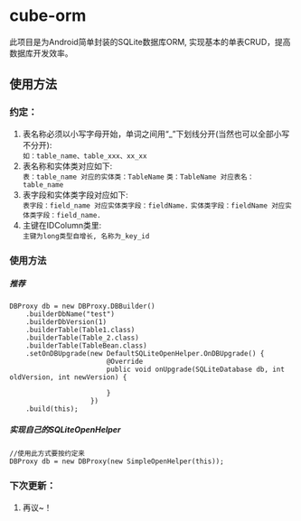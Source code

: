 # cube-orm
此项目是为Android简单封装的SQLite数据库ORM, 实现基本的单表CRUD，提高数据库开发效率。
## 使用方法
### 约定：
1. 表名称必须以小写字母开始，单词之间用“_”下划线分开(当然也可以全部小写不分开):<br>
	`如：table_name、table_xxx、xx_xx`
2. 表名称和实体类对应如下:<br>
	`表：table_name 对应的实体类：TableName`
	`类：TableName 对应表名：table_name`
3. 表字段和实体类字段对应如下:<br>
	`表字段：field_name 对应实体类字段：fieldName.`
	`实体类字段：fieldName 对应实体类字段：field_name.`
4. 主键在IDColumn类里:<br>
	`主键为long类型自增长, 名称为_key_id`
	
### 使用方法
##### 推荐
	DBProxy db = new DBProxy.DBBuilder()
        .builderDbName("test")
        .builderDbVersion(1)
        .builderTable(Table1.class)
        .builderTable(Table_2.class)
        .builderTable(TableBean.class)
        .setOnDBUpgrade(new DefaultSQLiteOpenHelper.OnDBUpgrade() {
                            @Override
                            public void onUpgrade(SQLiteDatabase db, int oldVersion, int newVersion) {

                            }
                        })
        .build(this);
##### 实现自己的SQLiteOpenHelper
    //使用此方式要按约定来
    DBProxy db = new DBProxy(new SimpleOpenHelper(this));
### 下次更新：
1. 再议~！
